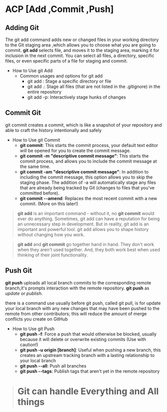 # ACP [Add ,Commit ,Push]

## Adding Git
The git add command adds new or changed files in your working directory to the Git staging area ,which allows you to choose what you are going to commit. **git add** selects file, and moves it to the staging area, marking it for inclusion in the next commit. You can select all files, a directory, specific files, or even specific parts of a file for staging and commit.

   - How to Use git Add
       - Common usages and options for git add
            - git add <path>: Stage a specific directory or file
            - git add .: Stage all files (that are not listed in the .gitignore) in the entire repository
            - git add -p: Interactively stage hunks of changes



## Commit Git
git commit creates a commit, which is like a snapshot of your repository and able to craft the history intentionally and safely

 - How to Use git Commit
    - **git commit**: This starts the commit process, your default text editor will be opened for you to create the commit message. 
    - **git commit -m "descriptive commit message"**: This starts the commit process, and allows you to include the commit message at the same time.
    - **git commit -am "descriptive commit message"**: In addition to including the commit message, this option allows you to skip the staging phase. The addition of -a will automatically stage any files that are already being tracked by Git (changes to files that you've committed before).
    - **git commit --amend**: Replaces the most recent commit with a new commit. (More on this later!)
 


> **git add** is an important command - without it, no **git commit** would ever do anything. Sometimes, git add can have a reputation for being an unnecessary step in development. But in reality, git add is an important and powerful tool. git add allows you to shape history without changing how you work.

> **git add** and **git commit** go together hand in hand. They don't work when they aren't used together. And, they both work best when used thinking of their joint functionality.

## Push Git
**git push** uploads all local branch commits to the corresponding remote branch,it's prompts interaction with the remote repository.
**git push** as *update or publish*.

there is a command use usually before git push, called git pull, is for update your local branch with any new changes that may have been pushed to the remote from other contributors; this will reduce the amount of merge conflicts you create on GitHub

   - How to Use git Push
        - **git push -f**: Force a push that would otherwise be blocked, usually because it will delete or overwrite existing commits (Use with caution!)
        - **git push -u origin [branch]**: Useful when pushing a new branch, this creates an upstream tracking branch with a lasting relationship to your local branch
        - **git push --all**: Push all branches
        - **git push --tags**: Publish tags that aren't yet in the remote repository

> # Git can handle Everything and All things 
